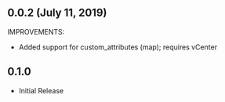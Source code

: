 ## 0.0.2 (July 11, 2019)

IMPROVEMENTS:
* Added support for custom_attributes (map); requires vCenter

## 0.1.0

* Initial Release

